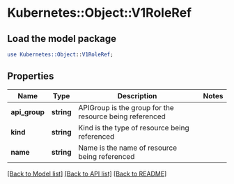 # Kubernetes::Object::V1RoleRef

## Load the model package
```perl
use Kubernetes::Object::V1RoleRef;
```

## Properties
Name | Type | Description | Notes
------------ | ------------- | ------------- | -------------
**api_group** | **string** | APIGroup is the group for the resource being referenced | 
**kind** | **string** | Kind is the type of resource being referenced | 
**name** | **string** | Name is the name of resource being referenced | 

[[Back to Model list]](../README.md#documentation-for-models) [[Back to API list]](../README.md#documentation-for-api-endpoints) [[Back to README]](../README.md)


